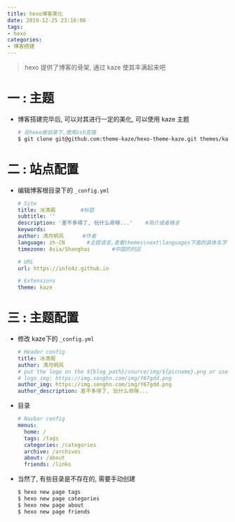 ```yaml
---
title: hexo博客美化
date: 2019-12-25 23:16:00
tags: 
- hexo
categories:
- 博客搭建
---
```




> hexo 提供了博客的骨架, 通过 kaze 使其丰满起来吧



# 一 : 主题

* 博客搭建完毕后, 可以对其进行一定的美化, 可以使用 kaze 主题

  ```sh
  # 在hexo根目录下,使用ssh克隆
  $ git clone git@github.com:theme-kaze/hexo-theme-kaze.git themes/kaze
  ```

# 二 : 站点配置

* 编辑博客根目录下的 `_config.yml`

  ```yaml
  # Site
  title: 冰清阁		#标题
  subtitle: ''
  description: '差不多得了, 玩什么命呀...'	#简介或者格言
  keywords:
  author: 清月明风		#作者
  language: zh-CN		#主题语言,查看themes\next\languages下面的具体名字
  timezone: Asia/Shanghai		#中国的时区
  
  # URL
  url: https://info4z.github.io
  
  # Extensions
  theme: kaze
  ```

# 三 : 主题配置

* 修改 kaze下的 `_config.yml`

  ```yaml
  # Header config
  title: 冰清阁
  author: 清月明风
  # put the logo on the ${blog_path}/source/img/${picname}.png or use urls
  # logo_img: https://img.songhn.com/img/Y67gdd.png
  author_img: https://img.songhn.com/img/Y67gdd.png
  author_description: 差不多得了, 玩什么命呀...
  ```

* 目录

  ```yaml
  # Navbar config
  menus:
    home: /
    tags: /tags
    categories: /categories
    archive: /archives
    about: /about
    friends: /links
  ```

* 当然了, 有些目录是不存在的, 需要手动创建

  ```sh
  $ hexo new page tags
  $ hexo new page categories
  $ hexo new page about
  $ hexo new page friends
  ```

